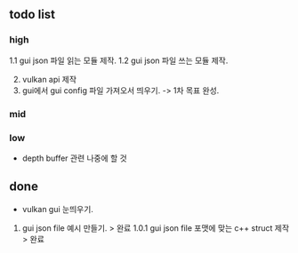 ## todo list
### high
1.1 gui json 파일 읽는 모듈 제작.
1.2 gui json 파일 쓰는 모듈 제작.

2. vulkan api 제작
3. gui에서 gui config 파일 가져오서 띄우기.
-> 1차 목표 완성.

### mid

### low
- depth buffer 관련 나중에 할 것

## done
- vulkan gui 눈띄우기.
1. gui json file 예시 만들기. > 완료
1.0.1 gui json file 포맷에 맞는 c++ struct 제작 > 완료
